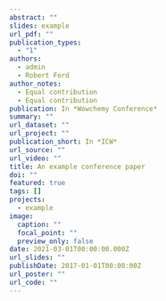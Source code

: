 ```yaml
---
abstract: ""
slides: example
url_pdf: ""
publication_types:
  - "1"
authors:
  - admin
  - Robert Ford
author_notes:
  - Equal contribution
  - Equal contribution
publication: In *Wowchemy Conference*
summary: ""
url_dataset: ""
url_project: ""
publication_short: In *ICW*
url_source: ""
url_video: ""
title: An example conference paper
doi: ""
featured: true
tags: []
projects:
  - example
image:
  caption: ""
  focal_point: ""
  preview_only: false
date: 2021-03-01T00:00:00.000Z
url_slides: ""
publishDate: 2017-01-01T00:00:00Z
url_poster: ""
url_code: ""
---
```

